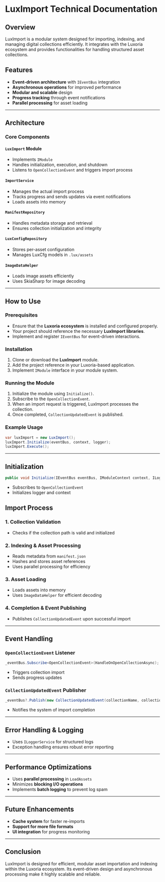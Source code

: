 # LuxImport Technical Documentation

## Overview
LuxImport is a modular system designed for importing, indexing, and managing digital collections efficiently. It integrates with the Luxoria ecosystem and provides functionalities for handling structured asset collections.

## Features
- **Event-driven architecture** with `IEventBus` integration
- **Asynchronous operations** for improved performance
- **Modular and scalable** design
- **Progress tracking** through event notifications
- **Parallel processing** for asset loading

---

## Architecture

### Core Components

#### `LuxImport` Module
- Implements `IModule`
- Handles initialization, execution, and shutdown
- Listens to `OpenCollectionEvent` and triggers import process

#### `ImportService`
- Manages the actual import process
- Tracks progress and sends updates via event notifications
- Loads assets into memory

#### `ManifestRepository`
- Handles metadata storage and retrieval
- Ensures collection initialization and integrity

#### `LuxConfigRepository`
- Stores per-asset configuration
- Manages LuxCfg models in `.lux/assets`

#### `ImageDataHelper`
- Loads image assets efficiently
- Uses SkiaSharp for image decoding

---

## How to Use

### Prerequisites
- Ensure that the **Luxoria ecosystem** is installed and configured properly.
- Your project should reference the necessary **LuxImport libraries**.
- Implement and register `IEventBus` for event-driven interactions.

### Installation
1. Clone or download the **LuxImport** module.
2. Add the project reference in your Luxoria-based application.
3. Implement `IModule` interface in your module system.

### Running the Module
1. Initialize the module using `Initialize()`.
2. Subscribe to the `OpenCollectionEvent`.
3. When an import request is triggered, LuxImport processes the collection.
4. Once completed, `CollectionUpdatedEvent` is published.

### Example Usage
```csharp
var luxImport = new LuxImport();
luxImport.Initialize(eventBus, context, logger);
luxImport.Execute();
```

---

## Initialization

```csharp
public void Initialize(IEventBus eventBus, IModuleContext context, ILoggerService logger)
```
- Subscribes to `OpenCollectionEvent`
- Initializes logger and context

## Import Process

### **1. Collection Validation**
- Checks if the collection path is valid and initialized

### **2. Indexing & Asset Processing**
- Reads metadata from `manifest.json`
- Hashes and stores asset references
- Uses parallel processing for efficiency

### **3. Asset Loading**
- Loads assets into memory
- Uses `ImageDataHelper` for efficient decoding

### **4. Completion & Event Publishing**
- Publishes `CollectionUpdatedEvent` upon successful import

---

## Event Handling

### **`OpenCollectionEvent` Listener**
```csharp
_eventBus.Subscribe<OpenCollectionEvent>(HandleOnOpenCollectionAsync);
```
- Triggers collection import
- Sends progress updates

### **`CollectionUpdatedEvent` Publisher**
```csharp
_eventBus?.Publish(new CollectionUpdatedEvent(collectionName, collectionPath, assets));
```
- Notifies the system of import completion

---

## Error Handling & Logging
- Uses `ILoggerService` for structured logs
- Exception handling ensures robust error reporting

---

## Performance Optimizations
- Uses **parallel processing** in `LoadAssets`
- Minimizes **blocking I/O operations**
- Implements **batch logging** to prevent log spam

---

## Future Enhancements
- **Cache system** for faster re-imports
- **Support for more file formats**
- **UI integration** for progress monitoring

---

## Conclusion
LuxImport is designed for efficient, modular asset importation and indexing within the Luxoria ecosystem. Its event-driven design and asynchronous processing make it highly scalable and reliable.